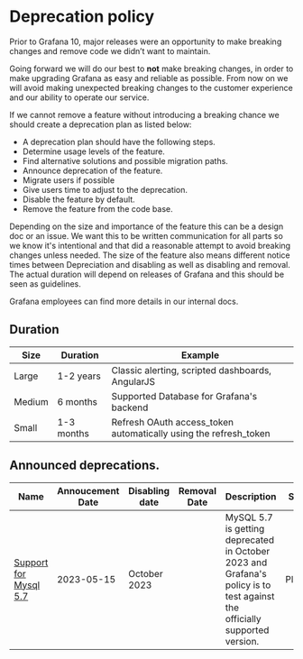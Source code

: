 # Deprecation policy

Prior to Grafana 10, major releases were an opportunity to make breaking changes and remove code we didn’t want to maintain.

Going forward we will do our best to **not** make breaking changes, in order to make upgrading Grafana as easy and reliable as possible. From now on we will avoid making unexpected breaking changes to the customer experience and our ability to operate our service.

If we cannot remove a feature without introducing a breaking chance we should create a deprecation plan as listed below:

- A deprecation plan should have the following steps.
- Determine usage levels of the feature.
- Find alternative solutions and possible migration paths.
- Announce deprecation of the feature.
- Migrate users if possible
- Give users time to adjust to the deprecation.
- Disable the feature by default.
- Remove the feature from the code base.

Depending on the size and importance of the feature this can be a design doc or an issue. We want this to be written communication for all parts so we know it's intentional and that did a reasonable attempt to avoid breaking changes unless needed. The size of the feature also means different notice times between Depreciation and disabling as well as disabling and removal. The actual duration will depend on releases of Grafana and this should be seen as guidelines.

Grafana employees can find more details in our internal docs.

## Duration

| Size   | Duration   | Example                                                          |
| ------ | ---------- | ---------------------------------------------------------------- |
| Large  | 1-2 years  | Classic alerting, scripted dashboards, AngularJS                 |
| Medium | 6 months   | Supported Database for Grafana's backend                         |
| Small  | 1-3 months | Refresh OAuth access_token automatically using the refresh_token |

## Announced deprecations.

| Name                                                                     | Annoucement Date | Disabling date | Removal Date | Description                                                                                                               | Status  |
| ------------------------------------------------------------------------ | ---------------- | -------------- | ------------ | ------------------------------------------------------------------------------------------------------------------------- | ------- |
| [Support for Mysql 5.7](https://github.com/grafana/grafana/issues/68446) | 2023-05-15       | October 2023   |              | MySQL 5.7 is getting deprecated in October 2023 and Grafana's policy is to test against the officially supported version. | Planned |

